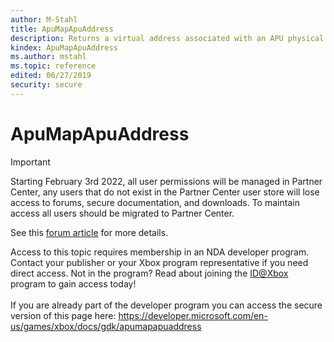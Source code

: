 ```yaml
---
author: M-Stahl
title: ApuMapApuAddress
description: Returns a virtual address associated with an APU physical address.
kindex: ApuMapApuAddress
ms.author: mstahl
ms.topic: reference
edited: 06/27/2019
security: secure
---
```


# ApuMapApuAddress
> [!IMPORTANT]
> Starting February 3rd 2022, all user permissions will be managed in Partner Center, any users that do not exist in the Partner Center user store will lose access to forums, secure documentation, and downloads. To maintain access all users should be migrated to Partner Center. <p></p>See this <a href="https://forums.xboxlive.com/articles/132187/breaking-change-user-access-for-forums-secure-docu.html">forum article</a> for more details.  

 Access to this topic requires membership in an NDA developer program. Contact your publisher or your Xbox program representative if you need direct access. Not in the program? Read about joining the <a href="https://www.xbox.com/Developers/id">ID@Xbox</a> program to gain access today!  <br/><br/>If you are already part of the developer program you can access the secure version of this page here: <a target="_blank" href="https://developer.microsoft.com/en-us/games/xbox/docs/gdk/apumapapuaddress">https://developer.microsoft.com/en-us/games/xbox/docs/gdk/apumapapuaddress</a>